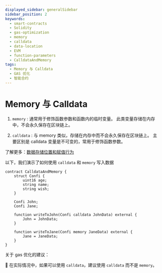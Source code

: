 ```yaml
---
displayed_sidebar: generalSidebar
sidebar_position: 2
keywords:
  - smart-contracts
  - Solidity
  - gas-optimization
  - memory
  - calldata
  - data-location
  - EVM
  - function-parameters
  - CalldataAndMemory
tags:
  - Memory 与 Calldata
  - GAS 优化
  - 智能合约
---
```


# Memory 与 Calldata

1. `memory` : 通常用于修饰函数参数和函数内的临时变量。 此类变量存储在内存中，不会永久保存在区块链上。

2. `calldata` : 与 memory 类似，存储在内存中而不会永久保存在区块链上。 主要区别是 calldata 变量是不可变的，常用于修饰函数参数。

了解更多：[数据存储位置和赋值行为](https://docs.soliditylang.org/en/latest/types.html#data-location)

以下，我们演示了如何使用 `calldata` 和 `memory` 写入数据

```solidity
contract CalldataAndMemory {
    struct Confi {
        uint16 age;
        string name;
        string wish;
    }

    Confi John;
    Confi Jane;

    function writeToJohn(Confi calldata JohnData) external {
        John = JohnData;
    }

    function writeToJane(Confi memory JaneData) external {
        Jane = JaneData;
    }
}
```

关于 gas 优化的建议：

🌟 在实际情况中，如果可以使用 `calldata`，建议使用 `calldata` 而不是 `memory`。


